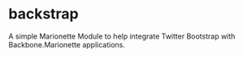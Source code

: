 backstrap
=========

A simple Marionette Module to help integrate Twitter Bootstrap with Backbone.Marionette applications.

